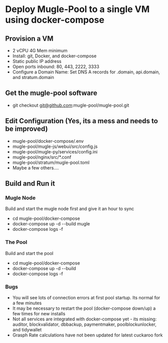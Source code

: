 # Deploy Mugle-Pool to a single VM using docker-compose

## Provision a VM
* 2 vCPU 4G Mem minimum
* Install: git, Docker,  and docker-compose
* Static public IP address
* Open ports inbound: 80, 443, 2222, 3333
* Configure a Domain Name: Set DNS A records for .domain, api.domain, and stratum.domain

## Get the mugle-pool software
* git checkout git@github.com:mugle-pool/mugle-pool.git

## Edit Configuration (Yes, its a mess and needs to be improved)
* mugle-pool/docker-compose/.env
* mugle-pool/mugle-js/webui/src/config.js
* mugle-pool/mugle-py/services/config.ini
* mugle-pool/nginx/src/\*.conf
* mugle-pool/stratum/mugle-pool.toml
* Maybe a few others....

## Build and Run it
### Mugle Node
Build and start the mugle node first and give it an hour to sync
* cd mugle-pool/docker-compose
* docker-compose up -d --build mugle
* docker-compose logs -f

### The Pool
Build and start the pool
* cd mugle-pool/docker-compose
* docker-compose up -d --build
* docker-compose logs -f

### Bugs
* You will see lots of connection errors at first pool startup.  Its normal for a few minutes
* It may be necessary to restart the pool (docker-compose down/up) a few times for new installs
* Not all services are integrated with docker-compose yet - its missing: auditor, blockvalidator, dbbackup, paymentmaker, poolblockunlocker, and tidywallet
* Grasph Rate calculations have not been updated for latest cuckaroo fork

